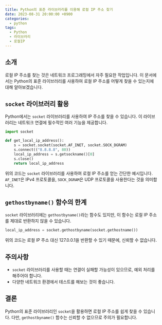 ```yaml
---
title: Python의 표준 라이브러리를 이용해 로컬 IP 주소 찾기
date: 2023-08-31 20:00:00 +0900
categories:
  - python
tags:
  - Python
  - 라이브러리
  - 로컬IP
---
```

## 소개

로컬 IP 주소를 찾는 것은 네트워크 프로그래밍에서 자주 필요한 작업입니다. 이 문서에서는 Python의 표준 라이브러리를 사용하여 로컬 IP 주소를 어떻게 찾을 수 있는지에 대해 알아보겠습니다.

## `socket` 라이브러리 활용

Python에서는 `socket` 라이브러리를 사용하여 IP 주소를 찾을 수 있습니다. 이 라이브러리는 네트워크 연결에 필수적인 여러 기능을 제공합니다.

```python
import socket

def get_local_ip_address():
    s = socket.socket(socket.AF_INET, socket.SOCK_DGRAM)
    s.connect(("8.8.8.8", 80))
    local_ip_address = s.getsockname()[0]
    s.close()
    return local_ip_address
```

위의 코드는 `socket` 라이브러리를 사용하여 로컬 IP 주소를 얻는 간단한 예시입니다. `AF_INET`은 IPv4 프로토콜을, `SOCK_DGRAM`은 UDP 프로토콜을 사용한다는 것을 의미합니다.

## `gethostbyname()` 함수의 한계

`socket` 라이브러리에는 `gethostbyname()`라는 함수도 있지만, 이 함수는 로컬 IP 주소를 제대로 반환하지 않을 수 있습니다.

```python
local_ip_address = socket.gethostbyname(socket.gethostname())
```

위의 코드는 로컬 IP 주소 대신 127.0.0.1을 반환할 수 있기 때문에, 신뢰할 수 없습니다.

## 주의사항

- `socket` 라이브러리를 사용할 때는 연결이 실패할 가능성이 있으므로, 예외 처리를 해주어야 합니다.
- 다양한 네트워크 환경에서 테스트를 해보는 것이 좋습니다.

## 결론

Python의 표준 라이브러리인 `socket`을 활용하면 로컬 IP 주소를 쉽게 찾을 수 있습니다. 다만, `gethostbyname()` 함수는 신뢰할 수 없으므로 주의가 필요합니다.